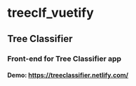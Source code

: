 # treeclf_vuetify

## Tree Classifier

### Front-end for Tree Classifier app

#### Demo: https://treeclassifier.netlify.com/


